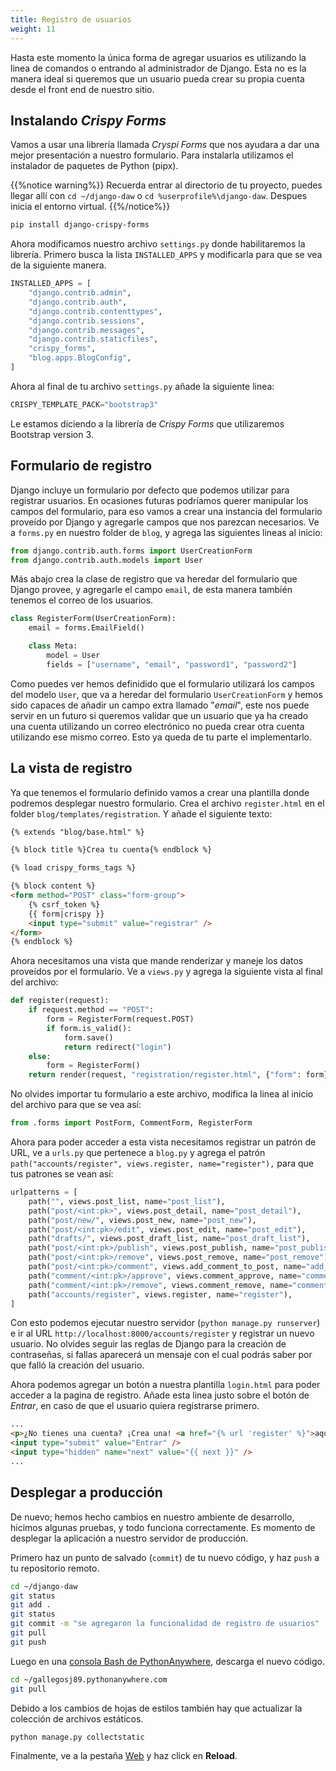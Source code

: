```yaml
---
title: Registro de usuarios
weight: 11
---
```


Hasta este momento la única forma de agregar usuarios es utilizando la linea de comandos o entrando al administrador de Django. Esta no es la manera ideal si queremos que un usuario pueda crear su propia cuenta desde el front end de nuestro sitio.

## Instalando _Crispy Forms_

Vamos a usar una librería llamada _Cryspi Forms_ que nos ayudara a dar una mejor presentación a nuestro formulario. Para instalarla utilizamos el instalador de paquetes de Python (pipx).

{{%notice warning%}}
Recuerda entrar al directorio de tu proyecto, puedes llegar allí con `cd ~/django-daw` o `cd %userprofile%\django-daw`. Despues inicia el entorno virtual.
{{%/notice%}}

```bash
pip install django-crispy-forms
```

Ahora modificamos nuestro archivo `settings.py` donde habilitaremos la librería. Primero busca la lista `INSTALLED_APPS` y modificarla para que se vea de la siguiente manera.

```python
INSTALLED_APPS = [
    "django.contrib.admin",
    "django.contrib.auth",
    "django.contrib.contenttypes",
    "django.contrib.sessions",
    "django.contrib.messages",
    "django.contrib.staticfiles",
    "crispy_forms",
    "blog.apps.BlogConfig",
]
```

Ahora al final de tu archivo `settings.py` añade la siguiente linea:

```python
CRISPY_TEMPLATE_PACK="bootstrap3"
```

Le estamos diciendo a la librería de _Crispy Forms_ que utilizaremos Bootstrap version 3.

## Formulario de registro

Django incluye un formulario por defecto que podemos utilizar para registrar usuarios. En ocasiones futuras podríamos querer manipular los campos del formulario, para eso vamos a crear una instancia del formulario proveído por Django y agregarle campos que nos parezcan necesarios. Ve a `forms.py` en nuestro folder de `blog`, y agrega las siguientes lineas al inicio:

```python
from django.contrib.auth.forms import UserCreationForm
from django.contrib.auth.models import User
```

Más abajo crea la clase de registro que va heredar del formulario que Django provee, y agregarle el campo `email`, de esta manera también tenemos el correo de los usuarios.

```python
class RegisterForm(UserCreationForm):
    email = forms.EmailField()

    class Meta:
        model = User
        fields = ["username", "email", "password1", "password2"]
```

Como puedes ver hemos definidido que el formulario utilizará los campos del modelo `User`, que va a heredar del formulario `UserCreationForm` y hemos sido capaces de añadir un campo extra llamado "_email_", este nos puede servir en un futuro si queremos validar que un usuario que ya ha creado una cuenta utilizando un correo electrónico no pueda crear otra cuenta utilizando ese mismo correo. Esto ya queda de tu parte el implementarlo.

## La vista de registro

Ya que tenemos el formulario definido vamos a crear una plantilla donde podremos desplegar nuestro formulario. Crea el archivo `register.html` en el folder `blog/templates/registration`. Y añade el siguiente texto:

```html
{% extends "blog/base.html" %}

{% block title %}Crea tu cuenta{% endblock %}

{% load crispy_forms_tags %}

{% block content %}
<form method="POST" class="form-group">
    {% csrf_token %}
    {{ form|crispy }}
    <input type="submit" value="registrar" />
</form>
{% endblock %}
```

Ahora necesitamos una vista que mande renderizar y maneje los datos proveídos por el formulario. Ve a `views.py` y agrega la siguiente vista al final del archivo:

```python
def register(request):
    if request.method == "POST":
        form = RegisterForm(request.POST)
        if form.is_valid():
            form.save()
            return redirect("login")
    else:
        form = RegisterForm()
    return render(request, "registration/register.html", {"form": form})
```

No olvides importar tu formulario a este archivo, modifica la linea al inicio del archivo para que se vea así:

```python
from .forms import PostForm, CommentForm, RegisterForm
```

Ahora para poder acceder a esta vista necesitamos registrar un patrón de URL, ve a `urls.py` que pertenece a `blog.py` y agrega el patrón `path("accounts/register", views.register, name="register"),` para que tus patrones se vean así:

```python
urlpatterns = [
    path("", views.post_list, name="post_list"),
    path("post/<int:pk>", views.post_detail, name="post_detail"),
    path("post/new/", views.post_new, name="post_new"),
    path("post/<int:pk>/edit", views.post_edit, name="post_edit"),
    path("drafts/", views.post_draft_list, name="post_draft_list"),
    path("post/<int:pk>/publish", views.post_publish, name="post_publish"),
    path("post/<int:pk>/remove", views.post_remove, name="post_remove"),
    path("post/<int:pk>/comment", views.add_comment_to_post, name="add_comment_to_post"),
    path("comment/<int:pk>/approve", views.comment_approve, name="comment_approve"),
    path("comment/<int:pk>/remove", views.comment_remove, name="comment_remove"),
    path("accounts/register", views.register, name="register"),
]
```

Con esto podemos ejecutar nuestro servidor (`python manage.py runserver`) e ir al URL `http://localhost:8000/accounts/register` y registrar un nuevo usuario. No olvides seguir las reglas de Django para la creación de contraseñas, si fallas aparecerá un mensaje con el cual podrás saber por que falló la creación del usuario.

Ahora podemos agregar un botón a nuestra plantilla `login.html` para poder acceder a la pagina de registro. Añade esta linea justo sobre el botón de *Entrar*, en caso de que el usuario quiera registrarse primero.

```html
...
<p>¿No tienes una cuenta? ¡Crea una! <a href="{% url 'register' %}">aquí</a></p>
<input type="submit" value="Entrar" />
<input type="hidden" name="next" value="{{ next }}" />
...
```

## Desplegar a producción

De nuevo; hemos hecho cambios en nuestro ambiente de desarrollo, hicimos algunas pruebas, y todo funciona correctamente. Es momento de desplegar la aplicación a nuestro servidor de producción.

Primero haz un punto de salvado (`commit`) de tu nuevo código, y haz `push` a tu repositorio remoto.

```bash
cd ~/django-daw
git status
git add .
git status
git commit -m "se agregaron la funcionalidad de registro de usuarios"
git pull
git push
```

Luego en una [consola Bash de PythonAnywhere](https://www.pythonanywhere.com/consoles/), descarga el nuevo código.

```bash
cd ~/gallegosj89.pythonanywhere.com
git pull
```

Debido a los cambios de hojas de estilos también hay que actualizar la colección de archivos estáticos.

```bash
python manage.py collectstatic
```

Finalmente, ve a la pestaña [Web](https://www.pythonanywhere.com/web_app_setup/) y haz click en **Reload**.